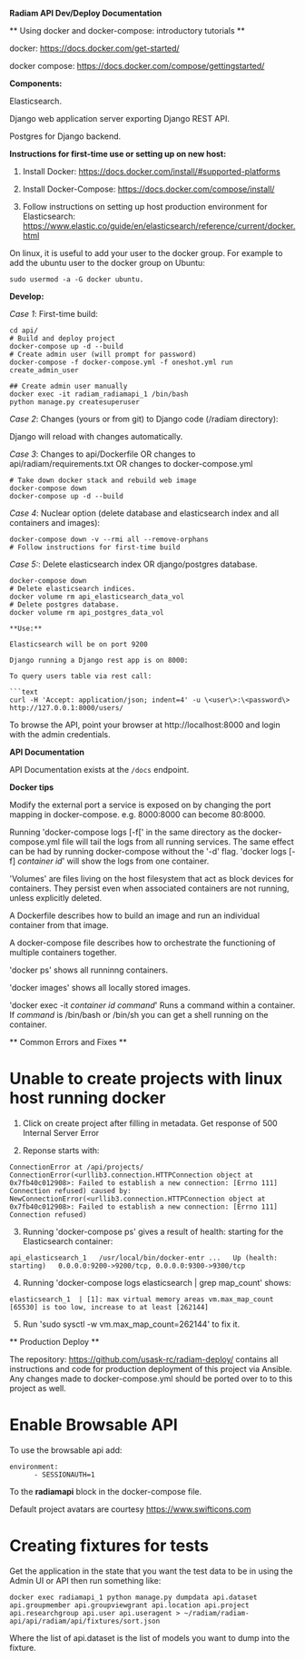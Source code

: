 **Radiam API Dev/Deploy Documentation**


** Using docker and docker-compose: introductory tutorials **

docker: https://docs.docker.com/get-started/

docker compose: https://docs.docker.com/compose/gettingstarted/

**Components:**

Elasticsearch.

Django web application server exporting Django REST API.

Postgres for Django backend.

**Instructions for first-time use or setting up on new host:**

1. Install Docker: https://docs.docker.com/install/#supported-platforms

2. Install Docker-Compose: https://docs.docker.com/compose/install/

3. Follow instructions on setting up host production environment for Elasticsearch:
https://www.elastic.co/guide/en/elasticsearch/reference/current/docker.html

On linux, it is useful to add your user to the docker group. For example to add the ubuntu user to the docker group on Ubuntu:

```
sudo usermod -a -G docker ubuntu.
```


**Develop:**

*Case 1*: First-time build:

```text
cd api/
# Build and deploy project
docker-compose up -d --build
# Create admin user (will prompt for password)
docker-compose -f docker-compose.yml -f oneshot.yml run create_admin_user

## Create admin user manually
docker exec -it radiam_radiamapi_1 /bin/bash
python manage.py createsuperuser
```

*Case 2*: Changes (yours or from git) to Django code (/radiam directory):

Django will reload with changes automatically.

*Case 3*: Changes to api/Dockerfile OR changes to api/radiam/requirements.txt OR changes to docker-compose.yml
```text
# Take down docker stack and rebuild web image
docker-compose down
docker-compose up -d --build
```

*Case 4*: Nuclear option (delete database and elasticsearch index and all containers and images):
```text
docker-compose down -v --rmi all --remove-orphans
# Follow instructions for first-time build
```

*Case 5:*: Delete elasticsearch index OR django/postgres database.
```text
docker-compose down
# Delete elasticsearch indices.
docker volume rm api_elasticsearch_data_vol
# Delete postgres database.
docker volume rm api_postgres_data_vol

**Use:**

Elasticsearch will be on port 9200

Django running a Django rest app is on 8000:

To query users table via rest call:

```text
curl -H 'Accept: application/json; indent=4' -u \<user\>:\<password\> http://127.0.0.1:8000/users/
```

To browse the API, point your browser at http://localhost:8000 and login with the admin credentials.

**API Documentation**

API Documentation exists at the ```/docs``` endpoint.

**Docker tips**

Modify the external port a service is exposed on by changing the
port mapping in docker-compose. e.g. 8000:8000 can become 80:8000.

Running 'docker-compose logs [-f[' in the same directory as the docker-compose.yml file will tail
the logs from all running services. The same effect can be had by running docker-compose without
the '-d' flag. 'docker logs [-f] *container id*' will show the logs from one container.

'Volumes' are files living on the host filesystem that act as block devices for containers.
They persist even when associated containers are not running, unless explicitly deleted.

A Dockerfile describes how to build an image and run an individual container from that image. 

A docker-compose file describes how to orchestrate the functioning of multiple containers together.

'docker ps' shows all runninng containers.

'docker images' shows all locally stored images.

'docker exec -it *container id* *command*' Runs a command within a container. 
If *command* is /bin/bash or /bin/sh you can get a shell running on the container.

** Common Errors and Fixes **
# Unable to create projects with linux host running docker
1. Click on create project after filling in metadata. Get response of 500 Internal Server Error

2. Reponse starts with:

```
ConnectionError at /api/projects/
ConnectionError(<urllib3.connection.HTTPConnection object at 0x7fb40c012908>: Failed to establish a new connection: [Errno 111] Connection refused) caused by: NewConnectionError(<urllib3.connection.HTTPConnection object at 0x7fb40c012908>: Failed to establish a new connection: [Errno 111] Connection refused)
```

3. Running 'docker-compose ps' gives a result of health: starting for the Elasticsearch container:

```
api_elasticsearch_1   /usr/local/bin/docker-entr ...   Up (health: starting)   0.0.0.0:9200->9200/tcp, 0.0.0.0:9300->9300/tcp
```

4. Running 'docker-compose logs elasticsearch | grep map_count' shows:

```
elasticsearch_1  | [1]: max virtual memory areas vm.max_map_count [65530] is too low, increase to at least [262144]
```

5. Run 'sudo sysctl -w vm.max_map_count=262144' to fix it.

** Production Deploy **

The repository: https://github.com/usask-rc/radiam-deploy/ contains all instructions and code for production deployment of this project via Ansible. Any changes made to docker-compose.yml should be ported over to to this project as well.

# Enable Browsable API
To use the browsable api add:
```
environment:
      - SESSIONAUTH=1
```

To the **radiamapi** block in the docker-compose file.

Default project avatars are courtesy https://www.swifticons.com

# Creating fixtures for tests
Get the application in the state that you want the test data to be in using the Admin UI or API then run something like:

```
docker exec radiamapi_1 python manage.py dumpdata api.dataset api.groupmember api.groupviewgrant api.location api.project api.researchgroup api.user api.useragent > ~/radiam/radiam-api/api/radiam/api/fixtures/sort.json
```

Where the list of api.dataset is the list of models you want to dump into the fixture.

